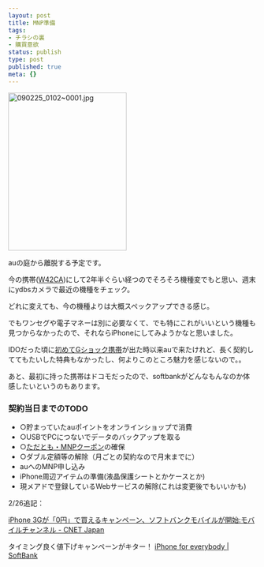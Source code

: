 ```yaml
---
layout: post
title: MNP準備
tags:
- チラシの裏
- 購買意欲
status: publish
type: post
published: true
meta: {}
---
```

<div class="moblogkun-entry">
<img src="http://wo.skr.jp/images/uploads/20090225_49a422a2efcb6.jpg" width="240" height="320" alt="090225_0102~0001.jpg" />
<p>auの庭から離脱する予定です。<br />
</p>
</div>

<!--more-->
今の携帯(<a href="http://ja.wikipedia.org/wiki/W42CA">W42CA</a>)にして2年半ぐらい経つのでそろそろ機種変でもと思い、週末にydbsカメラで最近の機種をチェック。

どれに変えても、今の機種よりは大概スペックアップできる感じ。

でもワンセグや電子マネーは別に必要なくて、でも特にこれがいいという機種も見つからなかったので、それならiPhoneにしてみようかなと思いました。

IDOだった頃に<a href="http://ja.wikipedia.org/wiki/G%27zOne#C303CA">初めてGショック携帯</a>が出た時以来auで来たけれど、長く契約しててもたいした特典もなかったし、何よりこのところ魅力を感じないので。。

あと、最初に持った携帯はドコモだったので、softbankがどんなもんなのか体感したいというのもあります。

### 契約当日までのTODO
<ul>
<li>○貯まっていたauポイントをオンラインショップで消費</li>
<li>○USBでPCにつないでデータのバックアップを取る</li>
<li>○<a href="http://mb.softbank.jp/mb/welcome/tadatomo/">ただとも・MNPクーポン</a>の確保</li>
<li>○ダブル定額等の解除（月ごとの契約なので月末までに）</li>
<li>auへのMNP申し込み</li>
<li>iPhone周辺アイテムの準備(液晶保護シートとかケースとか)</li>
<li>現メアドで登録しているWebサービスの解除(これは変更後でもいいかも)</li>
</ul>

2/26追記：

<a href="http://japan.cnet.com/mobile/story/0,3800078151,20388888,00.htm">iPhone 3Gが「0円」で買えるキャンペーン、ソフトバンクモバイルが開始:モバイルチャンネル - CNET Japan</a>

タイミング良く値下げキャンペーンがキター！
<a href="http://mb.softbank.jp/mb/iphone/everybody/">iPhone for everybody | SoftBank</a>
